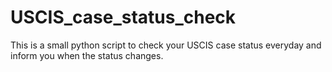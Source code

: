 # USCIS_case_status_check
This is a small python script to check your USCIS case status everyday and inform you when the status changes.
